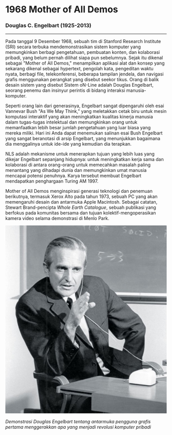 # __1968 Mother of All Demos__
### __Douglas C. Engelbart__ (1925-2013) 
___
Pada tanggal 9 Desember 1968, sebuah tim di Stanford Research Institute (SRI) secara terbuka mendemonstrasikan sistem komputer yang memungkinkan berbagi pengetahuan, pembuatan konten, dan kolaborasi pribadi, yang belum pernah dilihat siapa pun sebelumnya. Sejak itu dikenal sebagai "Mother of All Demos," menampilkan aplikasi alat dan konsep yang sekarang dikenal sebagai hypertext, pengolah kata, pengeditan waktu nyata, berbagi file, telekonferensi, beberapa tampilan jendela, dan navigasi grafis menggunakan perangkat yang disebut seekor tikus. Orang di balik desain sistem yang disebut Sistem oN-Line adalah Douglas Engelbart, seorang penemu dan insinyur perintis di bidang interaksi manusia-komputer.

Seperti orang lain dari generasinya, Engelbart sangat dipengaruhi oleh esai Vannevar Bush "As We May Think," yang meletakkan cetak biru untuk mesin komputasi interaktif yang akan meningkatkan kualitas kinerja manusia dalam tugas-tugas intelektual dan memungkinkan orang untuk memanfaatkan lebih besar jumlah pengetahuan yang luar biasa yang mereka miliki. Hari ini Anda dapat menemukan salinan esai Bush Engelbart yang sangat beranotasi di arsip Engelbart, yang menunjukkan bagaimana dia menggalinya untuk ide-ide yang kemudian dia terapkan.

NLS adalah mekanisme untuk menerapkan tujuan yang lebih luas yang dikejar Engelbart sepanjang hidupnya: untuk meningkatkan kerja sama dan kolaborasi di antara orang-orang untuk memecahkan masalah paling menantang yang dihadapi dunia dan memungkinkan umat manusia mencapai potensi penuhnya. Karya tersebut membuat Engelbart mendapatkan penghargaan Turing AM 1997.

Mother of All Demos menginspirasi generasi teknologi dan penemuan berikutnya, termasuk Xerox Alto pada tahun 1973, sebuah PC yang akan memengaruhi desain dan antarmuka Apple Macintosh. Sebagai catatan, Stewart Brand-pencipta *Whole Earth Catalogue*, sebuah publikasi yang berfokus pada komunitas bersama dan tujuan kolektif-mengoperasikan kamera video selama demonstrasi di Menlo Park.

![Douglas Engelbart](res/Douglas-Engelbart.jpg)

*Demonstrasi Douglas Engelbart tentang antarmuka pengguna grafis pertama menggerakkan apa yang menjadi revolusi komputer pribadi*
